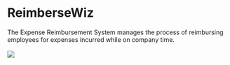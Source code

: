 # ReimberseWiz

The Expense Reimbursement System manages the process of reimbursing employees for expenses incurred while on company time.
<br>
<br>
<img src="https://i.ibb.co/RSHjkNB/reimbersewiz.png">

